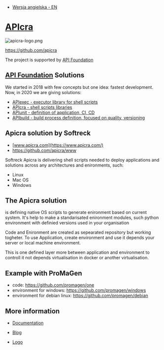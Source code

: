 + [Wersja angielska - EN](https://www.apicra.com/)

# [APIcra](http://www.apicra.com)

![apicra-logo.png](https://logo.apicra.com/apicra-logo.png)

https://github.com/apicra

The project is supported by [API Foundation](https://apifoundation.com)

## [API Foundation](https://apifoundation.com) Solutions
We started in 2018 with few concepts but one idea: fastest development.
Now, in 2020 we are giving solutions:

+ [APIexec - executor library for shell scripts](https://apiexec.com)
+ [APIcra - shell scripts libraries](https://apicra.com)
+ [APIunit - definition of application, CI, CD](https://APIunit.com)
+ [APIbuild - build process definition, focused on quality, versioning](https://apibuild.com)


## Apicra solution by Softreck
+ [www.apicra.com](https://www.apicra.com/)
+ https://github.com/apicra/www

Softreck Apicra is delivering shell scripts needed to deploy applications and solutions across any architectures and enironments, such:
+ Linux
+ Mac OS
+ Windows

## The Apicra solution

is defining native OS scripts to generate enironment based on current system.
It's help to make a standarisated enironment modules, such python environment with definied versions used in your organisation

Code and Enironment are created as sepearated repository but working togheter.
To use Application, create environment and use it depends your server or local machine environment.

This is one defined layer more between application and environment to controll it not depends virtualisation in docker or another virtualisation.


## Example with ProMaGen
+ code: https://github.com/promagen/one
+ environment for windows: https://github.com/promagen/windows
+ environment for debian linux: https://github.com/promagen/debian

## More information

+ [Documentation](https://docs.apicra.com)

+ [Blog](https://blog.apicra.com)

+ [Logo](https://logo.apicra.com)
